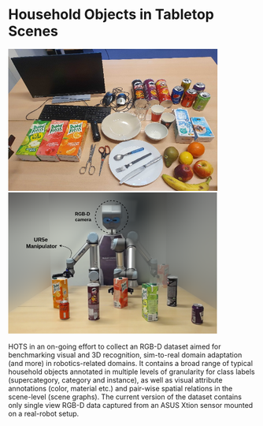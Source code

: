 # **H**ousehold **O**bjects in **T**abletop **S**cenes

<img src="assets/catalogue_temp.jpg" width="425"/> <img src="assets/robot_setup.png" width="425"/> 

HOTS in an on-going effort to collect an RGB-D dataset aimed for benchmarking visual and 3D recognition, sim-to-real domain adaptation (and more) in robotics-related domains. It contains a broad range of typical household objects annotated in multiple levels of granularity for class labels (supercategory, category and instance), as well as visual attribute annotations (color, material etc.) and pair-wise spatial relations in the scene-level (scene graphs). The current version of the dataset contains only single view RGB-D data captured from an ASUS Xtion sensor mounted on a real-robot setup.

